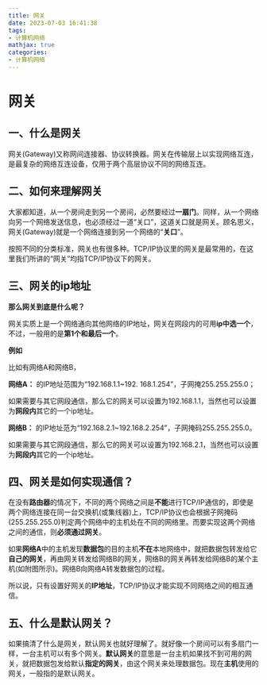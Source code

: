 ```yaml
---
title: 网关
date: 2023-07-03 16:41:38
tags:
- 计算机网络
mathjax: true
categories: 
- 计算机网络
---
```


# 网关

## 一、什么是网关

网关(Gateway)又称网间连接器、协议转换器。网关在传输层上以实现网络互连，是最复杂的网络互连设备，仅用于两个高层协议不同的网络互连。

## 二、如何来理解网关

大家都知道，从一个房间走到另一个房间，必然要经过**一扇门**。同样，从一个网络向另一个网络发送信息，也必须经过一道“关口”，这道关口就是网关。顾名思义，网关(Gateway)就是一个网络连接到另一个网络的“**关口**”。

按照不同的分类标准，网关也有很多种。TCP/IP协议里的网关是最常用的，在这里我们所讲的“网关”均指TCP/IP协议下的网关。



## 三、网关的ip地址

**那么网关到底是什么呢？**

网关实质上是一个网络通向其他网络的IP地址，网关在网段内的可用**ip中选一个**，不过，一般用的是**第1个和最后一个**。

**例如**

比如有网络A和网络B，

**网络A：** 的IP地址范围为“192.168.1.1~192. 168.1.254”，子网掩255.255.255.0；

如果需要与其它网段通信，那么它的网关可以设置为192.168.1.1，当然也可以设置为**网段内**其它的一个ip地址。

**网络B：** 的IP地址范为“192.168.2.1~192.168.2.254”，子网掩码255.255.255.0。

如果需要与其它网段通信，那么它的网关可以设置为192.168.2.1，当然也可以设置为**网段内**其它的一个ip地址。

## 四、网关是如何实现通信？

在没有**路由器**的情况下，不同的两个网络之间是**不能**进行TCP/IP通信的，即使是两个网络连接在同一台交换机(或集线器)上，TCP/IP协议也会根据子网掩码(255.255.255.0)判定两个网络中的主机处在不同的网络里。而要实现这两个网络之间的通信，则**必须通过网关**。

如果**网络A**中的主机发现**数据包**的目的主机**不在**本地网络中，就把数据包转发给它**自己的网关**，再由网关转发给网络B的网关，网络B的网关再转发给网络B的某个主机(如附图所示)。网络B向网络A转发数据包的过程。

所以说，只有设置好网关的**IP地址**，TCP/IP协议才能实现不同网络之间的相互通信。

## 五、什么是默认网关？

如果搞清了什么是网关，默认网关也就好理解了。就好像一个房间可以有多扇门一样，一台主机可以有多个网关。**默认网关**的意思是一台主机如果找不到可用的网关，就把数据包发给默认**指定的网关**，由这个网关来处理数据包。现在**主机**使用的网关，一般指的是默认网关。